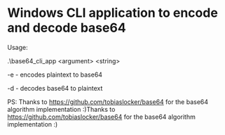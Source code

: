 # Windows CLI application to encode and decode base64

Usage:

.\base64_cli_app \<argument\> \<string\>

-e - encodes plaintext to base64

-d - decodes base64 to plaintext

PS: Thanks to https://github.com/tobiaslocker/base64 for the base64 algorithm implementation :)Thanks to https://github.com/tobiaslocker/base64 for the base64 algorithm implementation :) 
